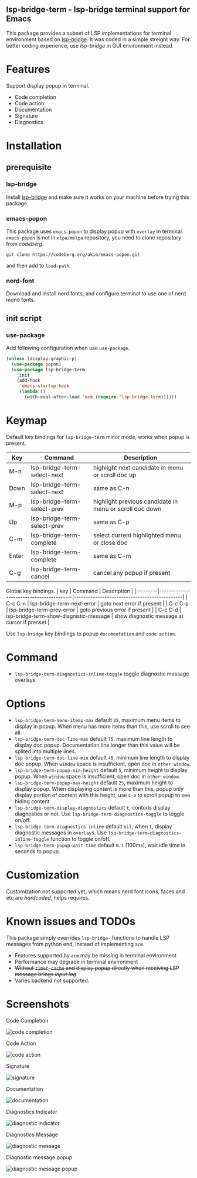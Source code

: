 lsp-bridge-term - lsp-bridge terminal support for Emacs
---
This package provides a subset of LSP implementations for terminal environment based on [lsp-bridge](https://github.com/manateelazycat/lsp-bridge). It was coded in a simple streight way. For better coding experience, use *lsp-bridge* in GUI environment instead.

# Features
Support display popup in terminal.
- Code completion
- Code action
- Documentation
- Signature
- Diagnostics

# Installation
## prerequisite
### lsp-bridge
Install [lsp-bridge](https://github.com/manateelazycat/lsp-bridge) and make sure it works on your machine before trying this package.

### emacs-popon
This package uses `emacs-popon` to display popup with `overlay` in terminal.
`emacs-popon` is not in `elpa/melpa` repository, you need to clone repository from _codeberg_.
```shell
git clone https://codeberg.org/akib/emacs-popon.git
```
and then add  to `load-path`.

### nerd-font
Download and install nerd fonts, and configure terminal to use one of nerd mono fonts.

## init script
### use-package
Add following configuration when use `use-package`.
```lisp
(unless (display-graphic-p)
  (use-package popon)
  (use-package lsp-bridge-term
    :init
    (add-hook
     'emacs-startup-hook
     (lambda ()
       (with-eval-after-load 'acm (require 'lsp-bridge-term))))))
```
# Keymap
Default key bindings for `lsp-bridge-term` minor mode, works when popup is present.

| Key   | Command                     | Description                                             |
|-------|-----------------------------|---------------------------------------------------------|
| M-n   | lsp-bridge-term-select-next | highlight next candidate in menu or scroll doc up       |
| Down  | lsp-bridge-term-select-next | same as C-n                                             |
| M-p   | lsp-bridge-term-select-prev | highlight previous candidate in menu or scroll doc down |
| Up    | lsp-bridge-term-select-prev | same as C-p                                             |
| C-m   | lsp-bridge-term-complete    | select current highlighted menu or close doc            |
| Enter | lsp-bridge-term-complete    | same as C-m                                             |
| C-g   | lsp-bridge-term-cancel      | cancel any popup if present                             |

Global key bindings.
| key     | Command                                 | Description                                  |
|---------|-----------------------------------------|----------------------------------------------|
| C-c C-n | lsp-bridge-term-next-error              | goto next error if present                   |
| C-c C-p | lsp-bridge-term-prev-error              | goto previous error if present               |
| C-c C-d | lsp-bridge-term-show-diagnistic-message | show diagnostic message at cursor if prenset |

Use `lsp-bridge` key bindings to popup `documentation` and `code action`.
# Command
- `lsp-bridge-term-diagnostics-inline-toggle` toggle diagnostic message overlays.

# Options
- `lsp-bridge-term-menu-items-max` default `25`, maximum menu items to display in popup. When menu has more items than this,  use scroll to see all.
- `lsp-bridge-term-doc-line-max` default `75`, maximum line length to display doc popup. Documentation line longer than this value will be splited into multiple lines.
- `lsp-bridge-term-doc-line-min` default `45`, minimum line length to display doc popup. When `window` space is insufficient, open doc in `other window`.
- `lsp-bridge-term-popup-min-height` default `5`, minimum height to display popup. When `window` space is insufficient, open doc in `other window`.
- `lsp-bridge-term-popup-max-height` default `25`, maximum height to display popup. When displaying content is more than this, popup only display portion of content with this height, use `C-n` to scroll popup to see hiding content.
- `lsp-bridge-term-display-diagnostics` default `t`, contorls display diagnostics or not. Use `lsp-bridge-term-diagnostics-toggle` to toggle on/off.
- `lsp-bridge-term-diagnostics-inline` default `nil`, when `t`, display diagnostic messages in `overlay`s. Use `lsp-bridge-term-diagnostics-inline-toggle` function to toggle on/off.
- `lsp-bridge-term-popup-wait-time` default `0.1` (100ms), wait idle time in seconds to popup.

# Customization
Customization not supported yet, which means nerd font icons, faces and etc are *hardcoded*, helps requires.

# Known issues and TODOs
This package simply overrides `lsp-bridge-` functions to handle LSP messages from python end, instead of implementing `acm`.
- Features supported by `acm` may be missing in terminal environment
- Performance may degrade in terminal environment
- ~~Without `timer`, `cache` and display popup directly when receiving LSP message brings *input lag*~~
- Varies backend not supported.

# Screenshots
Code Completion

![code completion](screenshots/code-completion-popup-menu.png "Code Completion")

Code Action

![code action](screenshots/code-action-popup-menu.png "Code Action")

Signature

![signature](screenshots/signature-popup.png "Signature")

Documentation

![documentation](screenshots/doc-popup.png "Documentation")

Diagnostics Indicator

![diagnostic indicator](screenshots/diagnostic-indicator-overlay.png "Diagnostic Indicator")

Diagnostics Message

![diagnostic message](screenshots/diagnostic-message-overlay.png "Diagnostic Message")

Diagnostic message popup

![diagnostic message popup](screenshots/diagnostic-message-popup.png "Diagnostic Message popup")
